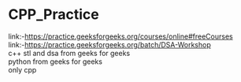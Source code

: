 # CPP_Practice
link:-https://practice.geeksforgeeks.org/courses/online#freeCourses<br>
link:-https://practice.geeksforgeeks.org/batch/DSA-Workshop<br>
c++ stl and dsa from geeks for geeks<br>
python from geeks for geeks<br>
only cpp
